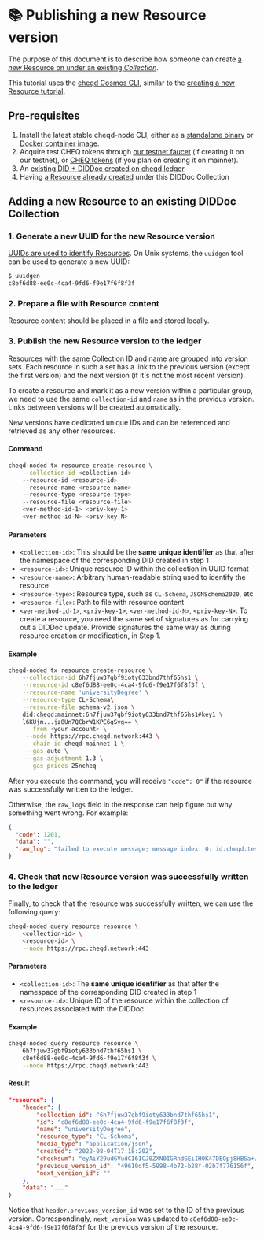 # 📚 Publishing a new Resource version

The purpose of this document is to describe how someone can create [a _new_ Resource on under an existing _Collection_](../../guides/resources/technical-composition-of-did-linked-resources/creating-a-resource.md).

This tutorial uses the [cheqd Cosmos CLI](https://docs.cheqd.io/node/docs/cheqd-cli), similar to the [creating a new Resource tutorial](tutorials.md).

## Pre-requisites

1. Install the latest stable cheqd-node CLI, either as a [standalone binary](https://github.com/cheqd/cheqd-node/releases/latest) or [Docker container image](https://github.com/cheqd/cheqd-node/pkgs/container/cheqd-node).
2. Acquire test CHEQ tokens through [our testnet faucet](https://testnet-faucet.cheqd.io) (if creating it on our testnet), or [CHEQ tokens](https://app.osmosis.zone/?from=OSMO\&to=CHEQ) (if you plan on creating it on mainnet).
3. An [existing DID + DIDDoc created on cheqd ledger](cheqd-cosmos-cli.md)
4. Having [a Resource already created](tutorials.md) under this DIDDoc Collection

## Adding a new Resource to an existing DIDDoc Collection

### 1. Generate a new UUID for the new Resource version

[UUIDs are used to identify Resources](../../guides/resources/technical-composition-of-did-linked-resources/creating-a-resource.md). On Unix systems, the `uuidgen` tool can be used to generate a new UUID:

```bash
$ uuidgen
c8ef6d88-ee0c-4ca4-9fd6-f9e17f6f8f3f
```

### 2. Prepare a file with Resource content

Resource content should be placed in a file and stored locally.

### 3. Publish the new Resource version to the ledger

Resources with the same Collection ID and name are grouped into version sets. Each resource in such a set has a link to the previous version (except the first version) and the next version (if it's not the most recent version).

To create a resource and mark it as a new version within a particular group, we need to use the same `collection-id` and `name` as in the previous version. Links between versions will be created automatically.

New versions have dedicated unique IDs and can be referenced and retrieved as any other resources.

#### Command

```bash
cheqd-noded tx resource create-resource \
    --collection-id <collection-id>
    --resource-id <resource-id>
    --resource-name <resource-name>
    --resource-type <resource-type>
    --resource-file <resource-file>
    <ver-method-id-1> <priv-key-1>
    <ver-method-id-N> <priv-key-N>
```

#### Parameters

* `<collection-id>`: This should be the **same unique identifier** as that after the namespace of the corresponding DID created in step 1
* `<resource-id>`: Unique resource ID within the collection in UUID format
* `<resource-name>`: Arbitrary human-readable string used to identify the resource
* `<resource-type>`: Resource type, such as `CL-Schema`, `JSONSchema2020`, etc
* `<resource-file>`: Path to file with resource content
* `<ver-method-id-1>`, `<priv-key-1>`, `<ver-method-id-N>`, `<priv-key-N>`: To create a resource, you need the same set of signatures as for carrying out a DIDDoc update. Provide signatures the same way as during resource creation or modification, in Step 1.

#### Example

```bash
cheqd-noded tx resource create-resource \
    --collection-id 6h7fjuw37gbf9ioty633bnd7thf65hs1 \
    --resource-id c8ef6d88-ee0c-4ca4-9fd6-f9e17f6f8f3f \
    --resource-name 'universityDegree' \
    --resource-type CL-Schema\
    --resource-file schema-v2.json \
    did:cheqd:mainnet:6h7fjuw37gbf9ioty633bnd7thf65hs1#key1 \
    l6KUjm...jz8Un7QCbrW1KPE6gSyg== \
     --from <your-account> \
     --node https://rpc.cheqd.network:443 \
     --chain-id cheqd-mainnet-1 \
     --gas auto \
     --gas-adjustment 1.3 \
     --gas-prices 25ncheq
```

After you execute the command, you will receive `"code": 0"` if the resource was successfully written to the ledger.

Otherwise, the `raw_logs` field in the response can help figure out why something went wrong. For example:

```json
{
  "code": 1201,
  "data": "",
  "raw_log": "failed to execute message; message index: 0: id:cheqd:testnet:fcbarcelona: DID Doc not found"
}
```

### 4. Check that new Resource version was successfully written to the ledger

Finally, to check that the resource was successfully written, we can use the following query:

```bash
cheqd-noded query resource resource \
    <collection-id> \
    <resource-id> \
    --node https://rpc.cheqd.network:443
```

#### Parameters

* `<collection-id>`: The **same unique identifier** as that after the namespace of the corresponding DID created in step 1
* `<resource-id>`: Unique ID of the resource within the collection of resources associated with the DIDDoc

#### Example

```bash
cheqd-noded query resource resource \
    6h7fjuw37gbf9ioty633bnd7thf65hs1 \
    c8ef6d88-ee0c-4ca4-9fd6-f9e17f6f8f3f \
    --node https://rpc.cheqd.network:443
```

#### Result

```json
"resource": {
    "header": {
        "collection_id": "6h7fjuw37gbf9ioty633bnd7thf65hs1",
        "id": "c8ef6d88-ee0c-4ca4-9fd6-f9e17f6f8f3f",
        "name": "universityDegree",
        "resource_type": "CL-Schema",
        "media_type": "application/json",
        "created": "2022-08-04T17:18:20Z",
        "checksum": "eyAiY29udGVudCI6ICJ0ZXN0IGRhdGEiIH0K47DEQpj8HBSa+/TImW+5JCeuQeRkm5NMpJWZG3hSuFU=",
        "previous_version_id": "49610df5-5998-4b72-b28f-02b7f776156f",
        "next_version_id": ""
    },
    "data": "..."
}
```

Notice that `header.previous_version_id` was set to the ID of the previous version. Correspondingly, `next_version` was updated to `c8ef6d88-ee0c-4ca4-9fd6-f9e17f6f8f3f` for the previous version of the resource.
